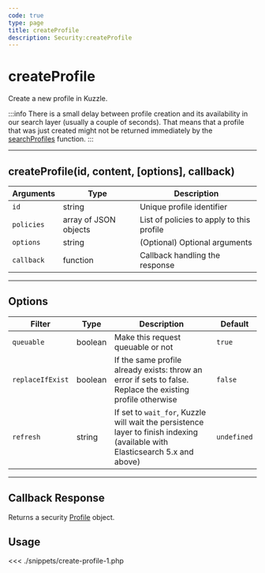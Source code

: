 ```yaml
---
code: true
type: page
title: createProfile
description: Security:createProfile
---
```


# createProfile

Create a new profile in Kuzzle.

:::info
There is a small delay between profile creation and its availability in our search layer (usually a couple of seconds).
That means that a profile that was just created might not be returned immediately by the [searchProfiles](/sdk/php/3/core-classes/security/search-profiles/) function.
:::

---

## createProfile(id, content, [options], callback)

| Arguments  | Type                  | Description                               |
| ---------- | --------------------- | ----------------------------------------- |
| `id`       | string                | Unique profile identifier                 |
| `policies` | array of JSON objects | List of policies to apply to this profile |
| `options`  | string                | (Optional) Optional arguments             |
| `callback` | function              | Callback handling the response            |

---

## Options

| Filter           | Type    | Description                                                                                                                  | Default     |
| ---------------- | ------- | ---------------------------------------------------------------------------------------------------------------------------- | ----------- |
| `queuable`       | boolean | Make this request queuable or not                                                                                            | `true`      |
| `replaceIfExist` | boolean | If the same profile already exists: throw an error if sets to false. Replace the existing profile otherwise                  | `false`     |
| `refresh`        | string  | If set to `wait_for`, Kuzzle will wait the persistence layer to finish indexing (available with Elasticsearch 5.x and above) | `undefined` |

---

## Callback Response

Returns a security [Profile](/sdk/php/3/core-classes/profile) object.

## Usage

<<< ./snippets/create-profile-1.php
